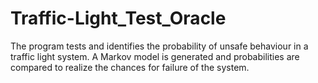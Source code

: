 # Traffic-Light_Test_Oracle
The program tests and identifies the probability of unsafe behaviour in a traffic light system. A Markov model is generated and probabilities are compared to realize the chances for failure of the system.
